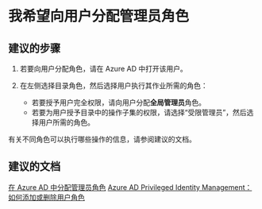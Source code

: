 <properties
    pageTitle="Assign an administrator role to a user"
    description="向用户分配管理员角色"
    service="microsoft.aad"
    resource="Microsoft_AAD_IAM"
    authors="curtand"
    displayOrder="2490"
    selfHelpType="resource"
    supportTopicIds=""
    resourceTags="users-assignrole,userandgroups_overview,userandgroups_user"
    productPesIds=""
    cloudEnvironments="public"
    />


# <a name="i-want-to-assign-an-administrator-role-to-a-user"></a>我希望向用户分配管理员角色

## <a name="recommended-steps"></a>**建议的步骤**

1. 若要向用户分配角色，请在 Azure AD 中打开该用户。

2. 在左侧选择目录角色，然后选择用户执行其作业所需的角色：
    - 若要授予用户完全权限，请向用户分配**全局管理员**角色。
    - 若要为用户授予目录中的操作子集的权限，请选择“受限管理员”，然后选择用户所需的角色。
 
有关不同角色可以执行哪些操作的信息，请参阅建议的文档。

## <a name="recommended-documents"></a>**建议的文档**
[在 Azure AD 中分配管理员角色](https://azure.microsoft.com/documentation/articles/active-directory-assign-admin-roles/)
[Azure AD Privileged Identity Management：如何添加或删除用户角色](https://azure.microsoft.com/documentation/articles/active-directory-privileged-identity-management-how-to-add-role-to-user/)

